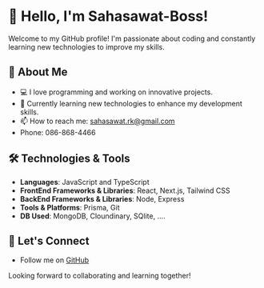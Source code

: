 # 👋 Hello, I'm Sahasawat-Boss!

Welcome to my GitHub profile! I'm passionate about coding and constantly learning new technologies to improve my skills. 

## 🚀 About Me
- 💻 I love programming and working on innovative projects.
- 🌱 Currently learning new technologies to enhance my development skills.
- 📫 How to reach me: sahasawat.rk@gmail.com
- Phone: 086-868-4466
  
## 🛠️ Technologies & Tools
- **Languages**: JavaScript and TypeScript
- **FrontEnd Frameworks & Libraries**: React, Next.js, Tailwind CSS
- **BackEnd Frameworks & Libraries**: Node, Express
- **Tools & Platforms**: Prisma, Git
- **DB Used**: MongoDB, Cloundinary, SQlite, ....


## 🤝 Let's Connect

- Follow me on [GitHub](https://github.com/Sahasawat-Boss)

Looking forward to collaborating and learning together!

